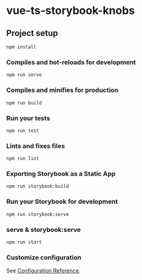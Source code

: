 # vue-ts-storybook-knobs

## Project setup

```
npm install
```

### Compiles and hot-reloads for development

```
npm run serve
```

### Compiles and minifies for production

```
npm run build
```

### Run your tests

```
npm run test
```

### Lints and fixes files

```
npm run lint
```

### Exporting Storybook as a Static App

```
npm run storybook:build
```

### Run your Storybook for development

```
npm run storybook:serve
```

### serve & storybook:serve

```
npm run start
```

### Customize configuration

See [Configuration Reference](https://cli.vuejs.org/config/).
